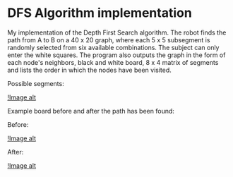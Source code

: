 # DFS Algorithm implementation

My implementation of the Depth First Search algorithm. The robot finds the path from A to B on a 40 x 20 graph, where each 5 x 5 subsegment is randomly selected from six available combinations. The subject can only enter the white squares. The program also outputs the graph in the form of each node's neighbors, black and white board, 8 x 4 matrix of segments and lists the order in which the nodes have been visited.

Possible segments:

[!Image alt]()

Example board before and after the path has been found:

Before:

[!Image alt]()

After:

[!Image alt]()
